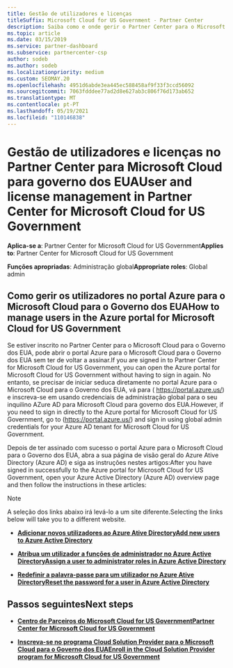 ```yaml
---
title: Gestão de utilizadores e licenças
titleSuffix: Microsoft Cloud for US Government - Partner Center
description: Saiba como e onde gerir o Partner Center para o Microsoft Cloud para parceiros, clientes e licenças do Governo dos EUA, bem como resets de password.
ms.topic: article
ms.date: 03/15/2019
ms.service: partner-dashboard
ms.subservice: partnercenter-csp
author: sodeb
ms.author: sodeb
ms.localizationpriority: medium
ms.custom: SEOMAY.20
ms.openlocfilehash: 4951d6abde3ea445ec588458af9f33f3ccd56092
ms.sourcegitcommit: 7063fdddee77ad2d8e627ab3c806f76d173ab652
ms.translationtype: MT
ms.contentlocale: pt-PT
ms.lasthandoff: 05/19/2021
ms.locfileid: "110146838"
---
```

# <a name="user-and-license-management-in-partner-center-for-microsoft-cloud-for-us-government"></a><span data-ttu-id="f8bbf-103">Gestão de utilizadores e licenças no Partner Center para Microsoft Cloud para governo dos EUA</span><span class="sxs-lookup"><span data-stu-id="f8bbf-103">User and license management in Partner Center for Microsoft Cloud for US Government</span></span>

<span data-ttu-id="f8bbf-104">**Aplica-se a**: Partner Center for Microsoft Cloud for US Government</span><span class="sxs-lookup"><span data-stu-id="f8bbf-104">**Applies to**: Partner Center for Microsoft Cloud for US Government</span></span>

<span data-ttu-id="f8bbf-105">**Funções apropriadas**: Administração global</span><span class="sxs-lookup"><span data-stu-id="f8bbf-105">**Appropriate roles**: Global admin</span></span>

## <a name="how-to-manage-users-in-the-azure-portal-for-microsoft-cloud-for-us-government"></a><span data-ttu-id="f8bbf-106">Como gerir os utilizadores no portal Azure para o Microsoft Cloud para o Governo dos EUA</span><span class="sxs-lookup"><span data-stu-id="f8bbf-106">How to manage users in the Azure portal for Microsoft Cloud for US Government</span></span>

<span data-ttu-id="f8bbf-107">Se estiver inscrito no Partner Center para o Microsoft Cloud para o Governo dos EUA, pode abrir o portal Azure para o Microsoft Cloud para o Governo dos EUA sem ter de voltar a assinar.</span><span class="sxs-lookup"><span data-stu-id="f8bbf-107">If you are signed in to Partner Center for Microsoft Cloud for US Government, you can open the Azure portal for Microsoft Cloud for US Government without having to sign in again.</span></span> <span data-ttu-id="f8bbf-108">No entanto, se precisar de iniciar seduca diretamente no portal Azure para o Microsoft Cloud para o Governo dos EUA, vá para ( https://portal.azure.us/) e inscreva-se em usando credenciais de administração global para o seu inquilino AZure AD para Microsoft Cloud para governo dos EUA.</span><span class="sxs-lookup"><span data-stu-id="f8bbf-108">However, if you need to sign in directly to the Azure portal for Microsoft Cloud for US Government, go to (https://portal.azure.us/) and sign in using global admin credentials for your Azure AD tenant for Microsoft Cloud for US Government.</span></span>

<span data-ttu-id="f8bbf-109">Depois de ter assinado com sucesso o portal Azure para o Microsoft Cloud para o Governo dos EUA, abra a sua página de visão geral do Azure Ative Directory (Azure AD) e siga as instruções nestes artigos:</span><span class="sxs-lookup"><span data-stu-id="f8bbf-109">After you have signed in successfully to the Azure portal for Microsoft Cloud for US Government, open your Azure Active Directory (Azure AD) overview page and then follow the instructions in these articles:</span></span>

> [!NOTE]  
> <span data-ttu-id="f8bbf-110">A seleção dos links abaixo irá levá-lo a um site diferente.</span><span class="sxs-lookup"><span data-stu-id="f8bbf-110">Selecting the links below will take you to a different website.</span></span> 

-  [<span data-ttu-id="f8bbf-111">**Adicionar novos utilizadores ao Azure Ative Directory**</span><span class="sxs-lookup"><span data-stu-id="f8bbf-111">**Add new users to Azure Active Directory**</span></span>](/azure/active-directory/active-directory-users-create-azure-portal)

-  [<span data-ttu-id="f8bbf-112">**Atribua um utilizador a funções de administrador no Azure Active Directory**</span><span class="sxs-lookup"><span data-stu-id="f8bbf-112">**Assign a user to administrator roles in Azure Active Directory**</span></span>](/azure/active-directory/active-directory-users-assign-role-azure-portal)

-  [<span data-ttu-id="f8bbf-113">**Redefinir a palavra-passe para um utilizador no Azure Ative Directory**</span><span class="sxs-lookup"><span data-stu-id="f8bbf-113">**Reset the password for a user in Azure Active Directory**</span></span>](/azure/active-directory/active-directory-users-reset-password-azure-portal)

## <a name="next-steps"></a><span data-ttu-id="f8bbf-114">Passos seguintes</span><span class="sxs-lookup"><span data-stu-id="f8bbf-114">Next steps</span></span>

-  [<span data-ttu-id="f8bbf-115">**Centro de Parceiros do Microsoft Cloud for US Government**</span><span class="sxs-lookup"><span data-stu-id="f8bbf-115">**Partner Center for Microsoft Cloud for US Government**</span></span>](partner-center-for-microsoft-us-govt-cloud.md)

-  [<span data-ttu-id="f8bbf-116">**Inscreva-se no programa Cloud Solution Provider para o Microsoft Cloud para o Governo dos EUA**</span><span class="sxs-lookup"><span data-stu-id="f8bbf-116">**Enroll in the Cloud Solution Provider program for Microsoft Cloud for US Government**</span></span>](enroll-in-csp-for-microsoft-us-govt-cloud.md)
